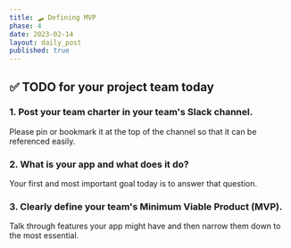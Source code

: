 ```yaml
---
title: 🛹 Defining MVP
phase: 4
date: 2023-02-14
layout: daily_post
published: true
---
```


## ✅ TODO for your project team today

### 1. Post your team charter in your team's Slack channel.

Please pin or bookmark it at the top of the channel so that it can be referenced easily.

### 2. What is your app and what does it do?

Your first and most important goal today is to answer that question.

### 3. Clearly define your team's Minimum Viable Product (MVP).

Talk through features your app might have and then narrow them down to the most essential.
